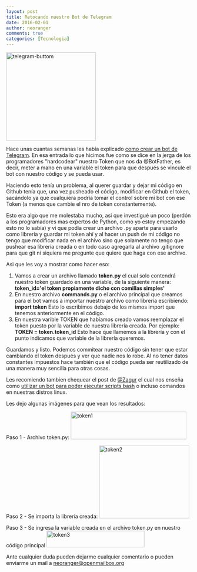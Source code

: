 ```yaml
---
layout: post
title: Retocando nuestro Bot de Telegram
date: 2016-02-01
author: neoranger
comments: true
categories: [Tecnologia]
---
```

<img class="  wp-image-2873 aligncenter" src="https://blogneositelinux.files.wordpress.com/2016/10/telegram-buttom.png" alt="telegram-buttom" width="244" height="240" />

Hace unas cuantas semanas les había explicado <a href="http://www.neositelinux.com.ar/2015/12/02/techcreando-un-bot-para-telegram/">como crear un bot de Telegram</a>. En esa entrada lo que hicimos fue como se dice en la jerga de los programadores "hardcodear" nuestro Token que nos da @BotFather, es decir, meter a mano en una variable el token para que después se vincule el bot con nuestro código y se pueda usar.

Haciendo esto tenía un problema, al querer guardar y dejar mi código en Github tenía que, una vez pusheado el código, modificar en Github el token, sacándolo ya que cualquiera podría tomar el control sobre mi bot con ese Token (a menos que cambie el nro de token constantemente).

Esto era algo que me molestaba mucho, asi que investigué un poco (perdón a los programadores mas expertos de Python, como yo estoy empezando esto no lo sabía) y vi que podía crear un archivo .py aparte para usarlo como librería y guardar mi token ahí y al hacer un push de mi código no tengo que modificar nada en el archivo sino que solamente no tengo que pushear esa librería creada o en todo caso agregarla al archivo .gitignore para que git ni siquiera me pregunte que quiere que haga con ese archivo.

Asi que les voy a mostrar como hacer eso:

<ol>
    <li>Vamos a crear un archivo llamado <strong>token.py</strong> el cual solo contendrá nuestro token guardado en una variable, de la siguiente manera: <strong>token_id='el token propiamente dicho con comillas simples'</strong></li>
    <li>En nuestro archivo <strong>commands.py</strong> o el archivo principal que creamos para el bot vamos a importar nuestro archivo como librería escribiendo: <strong>import token</strong>
Esto lo escribimos debajo de los mismos import que tenemos anteriormente en el código.</li>
    <li>En nuestra varible TOKEN que habíamos creado vamos reemplazar el token puesto por la variable de nuestra librería creada. Por ejemplo: <strong>TOKEN = token.token_id</strong>
Esto hace que llamemos a la librería y con el punto indicamos que variable de la librería queremos.</li>
</ol>

Guardamos y listo. Podemos commitear nuestro código sin tener que estar cambiando el token después y ver que nadie nos lo robe. Al no tener datos constantes impuestos hace también que el código pueda ser reutilizado de una manera muy sencilla para otras cosas.

Les recomiendo tambien chequear el post de <a href="http://portallinux.es/author/zagur/">@Zagur</a> el cual nos enseña como <a href="http://portallinux.es/raspberry-pi-notifica-cualquier-cosa-por-telegram/">utilizar un bot para poder ejecutar scripts bash</a> o incluso comandos en nuestras distros linux.

Les dejo algunas imágenes para que vean los resultados:

Paso 1 - Archivo token.py:
<img class="  wp-image-2886 aligncenter" src="https://blogneositelinux.files.wordpress.com/2016/10/token1.png" alt="token1" width="314" height="75" />

Paso 2 - Se importa la librería creada:
<img class="  wp-image-2888 aligncenter" src="https://blogneositelinux.files.wordpress.com/2016/10/token2.png" alt="token2" width="245" height="198" />

Paso 3 - Se ingresa la variable creada en el archivo token.py en nuestro código principal
<img class="  wp-image-2890 aligncenter" src="https://blogneositelinux.files.wordpress.com/2016/10/token3.png" alt="token3" width="266" height="45" />

Ante cualquier duda pueden dejarme cualquier comentario o pueden enviarme un mail a neoranger@openmailbox.org

